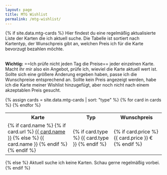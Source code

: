 ```yaml
---
layout: page
title: MTG Wishlist
permalink: /mtg-wishlist/
---
```


{% if site.data.mtg-cards %}
Hier findest du eine regelmäßig aktualisierte Liste der Karten die ich aktuell suche. Die Tabelle ist sortiert nach Kartentyp, der Wunschpreis gibt an, welchen Preis ich für die Karte bevorzugt bezahlen möchte.  
<br />

**Wichtig:** ==Ich prüfe nicht jeden Tag die Preise== jeder einzelnen Karte. Macht ihr mir also ein Angebot, prüfe ich, wieviel die Karte aktuell wert ist. Sollte sich eine größere Änderung ergeben haben, passe ich die Wunschpreise entsprechend an. Sollte kein Preis angezeigt werden, habe ich die Karte meiner Wishlist hinzugefügt, aber noch nicht nach einem akzeptablen Preis gesucht.

<table>
    <tr>
        <th>Karte</th>
        <th>Typ</th>
        <th>Wunschpreis</th>
    </tr>
        {% assign cards = site.data.mtg-cards | sort: "type" %}
        {% for card in cards %}
            <tr>
                <td>
                    {% if card.name %}
                        {% if card.url %}
                            <a href="{{ card.url }}">{{ card.name }}</a>
                        {% else %}
                            {{ card.name }}
                        {% endif %}
                    {% endif %}
                </td>
                <td>
                    {% if card.type %}
                        {{ card.type }}
                    {% endif %}
                </td>
                <td>
                    {% if card.price %}
                        {{ card.price }} €
                    {% endif %}
                </td>
            </tr>
        {% endfor %}
</table>
{% else %}
Aktuell suche ich keine Karten. Schau gerne regelmäßig vorbei.
{% endif %}
